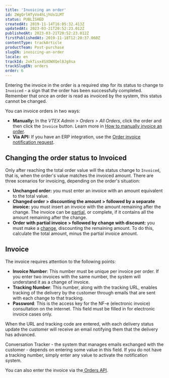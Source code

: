 ```yaml
---
title: 'Invoicing an order'
id: 2WgQrlHTyVo4hLjhUs1LMT
status: PUBLISHED
createdAt: 2019-11-14T16:05:32.413Z
updatedAt: 2023-03-21T20:52:23.012Z
publishedAt: 2023-03-21T20:52:23.012Z
firstPublishedAt: 2019-11-18T12:20:37.060Z
contentType: trackArticle
productTeam: Post-purchase
slugEN: invoicing-an-order
locale: en
trackId: 2xkTisx4SXOWXQel8Jg8sa
trackSlugEN: orders
order: 6
---
```


Entering the invoice in the order is a required step for its status to change to `Invoiced` - a sign that the order has been successfully completed. Remember that once an order is read as invoiced by the system, this status cannot be changed.

You can invoice orders in two ways:
- __Manually:__ In the *VTEX Admin > Orders > All Orders*, click the order and then click the `Invoice` button. Learn more in [How to manually invoice an order](/en/tutorial/faturar-um-pedido-manualmente--7p1h852V5t54KyscpgxE2v).
- __Via API:__ If you have an ERP integration, use the [Order invoice notification request](https://developers.vtex.com/vtex-rest-api/reference/invoice).

## Changing the order status to Invoiced

Only after reaching the total order value will the status change to `Invoiced`, that is, when the order's value matches the invoiced amount. There are three scenarios for invoicing, depending on the order's situation:

- __Unchanged order:__ you must enter an invoice with an amount equivalent to the total value.  
- __Changed order > discounting the amount > followed by a separate invoice:__ you must insert an invoice with the amount remaining after the change. The invoice can be [partial](/en/tracks/pedidos--2xkTisx4SXOWXQel8Jg8sa/q9GPspTb9cHlMeAZfdEUe), or complete, if it contains all the amount remaining after the change.  
- __Order with partial invoice > followed by change with discount:__ you must make a [change](/en/tutorial/changing-items-from-a-complete-order--tutorials_190), discounting the remaining amount. To do this, calculate the total amount, minus the partial invoice amount.

## Invoice

The invoice requires attention to the following points:
- __Invoice Number__: This number must be unique per invoice per order. If you enter two invoices with the same number, the system will understand it as a change of invoice.
- __Tracking Number__: This number, along with the tracking URL, enables tracking of the delivery by the customer through emails that are sent with each change to that tracking.
- __Password__: This is the access key for the NF-e (electronic invoice) consultation on the internet. This field must be filled in for electronic invoice cases only.

When the URL and tracking code are entered, with each delivery status update the customer will receive an email notifying them that the delivery has advanced.

Conversation Tracker - the system that manages emails exchanged with the customer - depends on entering some value in this field. If you do not have a tracking number, simply enter any value to activate the notification system.

You can also enter the invoice via the[ Orders API](https://developers.vtex.com/vtex-rest-api/reference/invoice).

